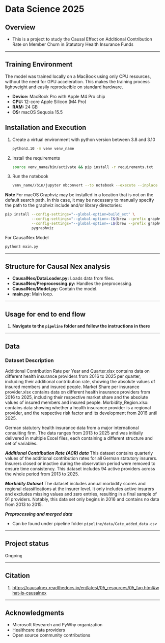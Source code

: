 # Data Science 2025



## Overview
- This is a project to study the Causal Effect on Additional Contribution Rate on Member Churn in Statutory Health
Insurance Funds

---

## Training Environment
The model was trained locally on a MacBook using only CPU resources, without the need for GPU acceleration. This makes the training process lightweight and easily reproducible on standard hardware.
- **Device:** MacBook Pro with Apple M4 Pro chip
- **CPU:** 12-core Apple Silicon (M4 Pro)
- **RAM:** 24 GB
- **OS:** macOS Sequoia 15.5


## Installation and Execution
1. Create a virtual environment with python version between 3.8 and 3.10
   ```bash
   python3.10 -m venv venv_name
   ```
2. Install the requirements 
    ```bash 
   source venv_name/bin/activate && pip install -r requirements.txt
    ```
3. Run the notebook
   ```bash
   venv_name//bin/jupyter nbconvert --to notebook --execute --inplace CauseHealPred.ipynb
   ```
**Note** For macOS Graphviz may be installed in a location that is not on the default search path. In this case, it may be necessary to manually specify the path to the graphviz include and/or library directories:
```bash
pip install --config-settings="--global-option=build_ext" \
            --config-settings="--global-option=-I$(brew --prefix graphviz)/include/" \
            --config-settings="--global-option=-L$(brew --prefix graphviz)/lib/" \
            pygraphviz
```

For CausalNex Model
   ```bash
   python3 main.py
   ```

---

## Structure for Causal Nex analysis
- **CausalNex/DataLoader.py:**  Loads data from files.
- **CausalNex/Preprocessing.py:** Handles the preprocessing.
- **CausalNex/Model.py:** Contain the model.
- **main.py:** Main loop.

---


## Usage for end to end flow

1. **Navigate to the ```pipeline``` folder and follow the instructions in there**

---

## Data
### Dataset Description 
Additional Contribution Rate per Year and Quarter.xlsx contains data on different health insurance providers from 2016 to 2025 per quarter, including their additional contribution rate, showing the absolute values of insured members and insured people. 
Market Share per insurance provider.xlsx contains data on different health insurance providers from 2016 to 2025, including their respective market share and the absolute values of insured members and insured people.
Morbidity_Region.xlsx: contains data showing whether a health insurance provider is a regional provider, and the respective risk factor and its development from 2016 until 2025.

German statutory health insurance data from a major international consulting firm. The data ranges from 2013 to 2025 and was initially delivered in multiple Excel files, each containing a different structure and set of variables. 

***Additional Contribution Rate (ACR) data***
This dataset contains quarterly values of the additional contribution rates for all German statutory insurers. Insurers closed or inactive during the observation period were removed to ensure time consistency. This dataset includes 94 active providers across the whole period from 2013 to 2025.

***Morbidity Dataset***
The dataset includes annual morbidity scores and regional classifications at the insurer level. It only includes active insurers and excludes missing values and zero entries, resulting in a final sample of 91 providers. Notably, this data set only begins in 2016 and contains no data from 2013 to 2015.

***Preprocessing and merged data***
- Can be found under pipeline folder ```pipeline/data/Cate_added_data.csv```


---

## Project status
Ongoing 

---

## Citation

1. https://causalnex.readthedocs.io/en/latest/05_resources/05_faq.html#what-is-causalnex

---

## Acknowledgments

- Microsoft Research and PyWhy organization
- Healthcare data providers
- Open source community contributions


